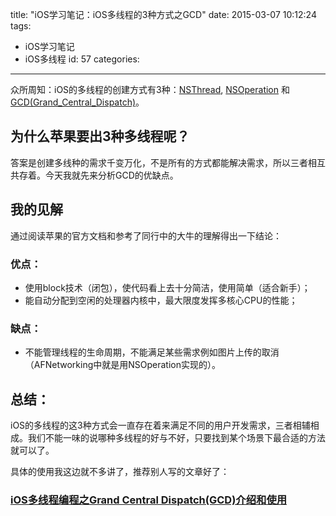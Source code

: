 title: "iOS学习笔记：iOS多线程的3种方式之GCD"
date: 2015-03-07 10:12:24
tags: 
- iOS学习笔记
- iOS多线程
id: 57
categories: 
---

众所周知：iOS的多线程的创建方式有3种：[NSThread](https://developer.apple.com/library/ios/documentation/Cocoa/Reference/Foundation/Classes/NSThread_Class/), [NSOperation](https://developer.apple.com/library/ios/documentation/Cocoa/Reference/NSOperation_class/) 和[GCD(Grand_Central_Dispatch)](https://developer.apple.com/library/ios/documentation/Performance/Reference/GCD_libdispatch_Ref/)。

## 为什么苹果要出3种多线程呢？
答案是创建多线种的需求千变万化，不是所有的方式都能解决需求，所以三者相互共存着。今天我就先来分析GCD的优缺点。  
<!--more-->
## 我的见解
通过阅读苹果的官方文档和参考了同行中的大牛的理解得出一下结论：

### 优点：
* 使用block技术（闭包），使代码看上去十分简洁，使用简单（适合新手）；
* 能自动分配到空闲的处理器内核中，最大限度发挥多核心CPU的性能；
### 缺点：
* 不能管理线程的生命周期，不能满足某些需求例如图片上传的取消（AFNetworking中就是用NSOperation实现的）。
## 总结：
iOS的多线程的这3种方式会一直存在着来满足不同的用户开发需求，三者相辅相成。我们不能一味的说哪种多线程的好与不好，只要找到某个场景下最合适的方法就可以了。

具体的使用我这边就不多讲了，推荐别人写的文章好了：

### [iOS多线程编程之Grand Central Dispatch(GCD)介绍和使用](http://blog.csdn.net/totogo2010/article/details/8016129)

